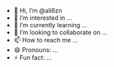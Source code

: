 - 👋 Hi, I’m @ali6zn
- 👀 I’m interested in ...
- 🌱 I’m currently learning ...
- 💞️ I’m looking to collaborate on ...
- 📫 How to reach me ...
- 😄 Pronouns: ...
- ⚡ Fun fact: ...

<!---
ali6zn/ali6zn is a ✨ special ✨ repository because its `README.md` (this file) appears on your GitHub profile.
You can click the Preview link to take a look at your changes.
--->
